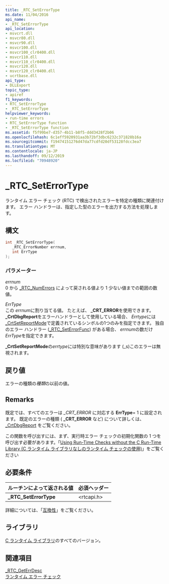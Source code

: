 ```yaml
---
title: _RTC_SetErrorType
ms.date: 11/04/2016
api_name:
- _RTC_SetErrorType
api_location:
- msvcrt.dll
- msvcr80.dll
- msvcr90.dll
- msvcr100.dll
- msvcr100_clr0400.dll
- msvcr110.dll
- msvcr110_clr0400.dll
- msvcr120.dll
- msvcr120_clr0400.dll
- ucrtbase.dll
api_type:
- DLLExport
topic_type:
- apiref
f1_keywords:
- RTC_SetErrorType
- _RTC_SetErrorType
helpviewer_keywords:
- run-time errors
- RTC_SetErrorType function
- _RTC_SetErrorType function
ms.assetid: f5f99be7-d357-4b11-b8f5-ddd3428f2b06
ms.openlocfilehash: 6c1eff5920931aa3b72bf3dbc6232c371828b16a
ms.sourcegitcommit: f19474151276d47da77cdfd20df53128fdcc3ea7
ms.translationtype: MT
ms.contentlocale: ja-JP
ms.lasthandoff: 09/12/2019
ms.locfileid: "70948920"
---
```

# <a name="_rtc_seterrortype"></a>_RTC_SetErrorType

ランタイム エラー チェック (RTC) で検出されたエラーを特定の種類に関連付けます。 エラー ハンドラーは、指定した型のエラーを出力する方法を処理します。

## <a name="syntax"></a>構文

```C
int _RTC_SetErrorType(
   _RTC_ErrorNumber errnum,
   int ErrType
);
```

### <a name="parameters"></a>パラメーター

*errnum*<br/>
0 から [_RTC_NumErrors](rtc-numerrors.md) によって戻される値より 1 少ない値までの範囲の数値。

*ErrType*<br/>
この *errnum*に割り当てる値。 たとえば、 **_CRT_ERROR**を使用できます。 **_CrtDbgReport**をエラーハンドラーとして使用している場合、 *Errtype*には[_CrtSetReportMode](crtsetreportmode.md)で定義されているシンボルの1つのみを指定できます。 独自のエラー ハンドラー ([_RTC_SetErrorFunc](rtc-seterrorfunc.md)) がある場合、 *errnum*の数だけ *ErrType*を指定できます。

**_CrtSetReportMode**の*errtype*には特別な意味があります (_s)このエラーは無視されます。

## <a name="return-value"></a>戻り値

エラーの種類の*種類*の以前の値。

## <a name="remarks"></a>Remarks

既定では、すべてのエラーは *_CRT_ERROR* に対応する **ErrType**= 1 に設定されます。 既定のエラーの種類 ( **_CRT_ERROR** など) について詳しくは、[_CrtDbgReport](crtdbgreport-crtdbgreportw.md) をご覧ください。

この関数を呼び出すには、まず、実行時エラー チェックの初期化関数の 1 つを呼び出す必要があります。「[Using Run-Time Checks without the C Run-Time Library (C ランタイム ライブラリなしのランタイム チェックの使用)](/visualstudio/debugger/using-run-time-checks-without-the-c-run-time-library)」をご覧ください

## <a name="requirements"></a>必要条件

|ルーチンによって返される値|必須ヘッダー|
|-------------|---------------------|
|**_RTC_SetErrorType**|\<rtcapi.h>|

詳細については、「[互換性](../../c-runtime-library/compatibility.md)」をご覧ください。

## <a name="libraries"></a>ライブラリ

[C ランタイム ライブラリ](../../c-runtime-library/crt-library-features.md)のすべてのバージョン。

## <a name="see-also"></a>関連項目

[_RTC_GetErrDesc](rtc-geterrdesc.md)<br/>
[ランタイム エラー チェック](../../c-runtime-library/run-time-error-checking.md)<br/>
